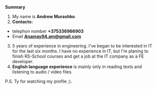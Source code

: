 **Summary**
1. My name is **Andrew Murashko**.
2. **Contacts:**
* telephon nomber **+375336966903**
* Email **Anamay94.am@gmail.com**
3. 5 years of experience in engineering. I've began to be interested in IT for the last six months. I have no experience in IT, but I'm planing to finish RS-School courses and get a job at the IT company as a FE developer.
4. **English language experience** is mainly only in reading texts and listening to audio / video files.

P.S. Ty for watching my profile ;).
